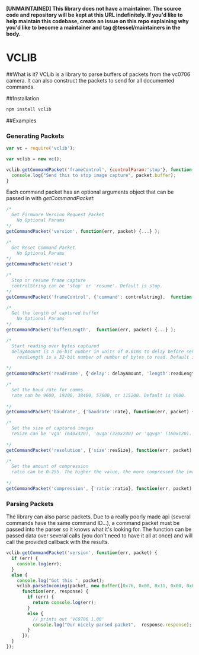 **[UNMAINTAINED] This library does not have a maintainer. The source code and repository will be kept at this URL indefinitely. If you'd like to help maintain this codebase, create an issue on this repo explaining why you'd like to become a maintainer and tag @tessel/maintainers in the body.**

# VCLIB
##What is it?
VCLib is a library to parse buffers of packets from the vc0706 camera. It can also construct the packets to send for all documented commands.

##Installation
```.js 
npm install vclib
```
##Examples

### Generating Packets
```.js
var vc = require('vclib');

var vclib = new vc();

vclib.getCommandPacket('frameControl', {controlParam:'stop'}, function(err, packet) {
  console.log("Send this to stop image capture", packet.buffer);
}
```

Each command packet has an optional arguments object that can be passed in with *getCommandPacket*:

```.js
/*
  Get Firmware Version Request Packet
    No Optional Params
*/
getCommandPacket('version', function(err, packet) {...} ); 

/*
  Get Reset Command Packet
    No Optional Params
*/
getCommandPacket('reset') 

/*
  Stop or resume frame capture
  controlString can be 'stop' or 'resume'. Default is stop.
*/
getCommandPacket('frameControl', {'command': controlstring},  function(err, packet) {...} );

/*
  Get the length of captured buffer
    No Optional Params
*/
getCommandPacket('bufferLength',  function(err, packet) {...} );

/*
  Start reading over bytes captured
  delayAmount is a 16-bit number in units of 0.01ms to delay before sending bytes. Default is 100.
    readLength is a 32-bit number of number of bytes to read. Default is 0.
    
*/
getCommandPacket('readFrame', {'delay': delayAmount, 'length':readLength}, function(err, packet) {...} );

/*
  Set the baud rate for comms
  rate can be 9600, 19200, 38400, 57600, or 115200. Default is 9600.
    
*/
getCommandPacket('baudrate', {'baudrate':rate}, function(err, packet) {...} );

/*
  Set the size of captured images
  reSize can be 'vga' (640x320), 'qvga'(320x240) or 'qqvga' (160x120). Default is 'vga'
    
*/
getCommandPacket('resolution', {'size':resSize}, function(err, packet) {...} );

/*
  Set the amount of compression
  ratio can be 0-255. The higher the value, the more compressed the image. Default is 0x35.
    
*/
getCommandPacket('compression', {'ratio':ratio}, function(err, packet) {...} );

```
### Parsing Packets
The library can also parse packets. Due to a really poorly made api (several commands have the same command ID...), a command packet must be passed into the parser so it knows what it's looking for. The function can be passed data over several calls (you don't need to have it all at once) and will call the provided callback with the results.

```.js
vclib.getCommandPacket('version', function(err, packet) {
  if (err) {
    console.log(err);
  }
  else {
    console.log("Got this ", packet);
    vclib.parseIncoming(packet, new Buffer([0x76, 0x00, 0x11, 0x00, 0x0b, 0x56, 0x43, 0x30, 0x37, 0x30, 0x36, 0x20, 0x31, 0x2e, 0x30, 0x30]),
      function(err, response) {
        if (err) {
          return console.log(err);
        }
        else {
          // prints out 'VC0706 1.00'
          console.log("Our nicely parsed packet",  response.response);
        }
      });
  }
});
```

